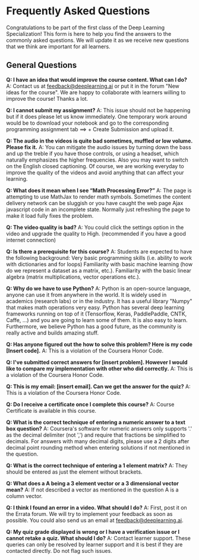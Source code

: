 # Frequently Asked Questions
Congratulations to be part of the first class of the Deep Learning Specialization! This form is here to help you find the answers to the commonly asked questions. We will update it as we receive new questions that we think are important for all learners.

## General Questions
**Q: I have an idea that would improve the course content. What can I do?** A: Contact us at feedback@deeplearning.ai or put it in the forum "New ideas for the course". We are happy to collaborate with learners willing to improve the course! Thanks a lot.

**Q: I cannot submit my assignment?** A: This issue should not be happening but if it does please let us know immediately. One temporary work around would be to download your notebook and go to the corresponding programming assignment tab ==> + Create Submission and upload it.

**Q: The audio in the videos is quite bad sometimes, muffled or low volume. Please fix it.** A: You can mitigate the audio issues by turning down the bass and up the treble if you have those controls, or using a headset, which naturally emphasizes the higher frequencies. Also you may want to switch on the English closed captioning. Of course, we are working everyday to improve the quality of the videos and avoid anything that can affect your learning.

**Q: What does it mean when I see “Math Processing Error?”** A: The page is attempting to use MathJax to render math symbols. Sometimes the content delivery network can be sluggish or you have caught the web page Ajax javascript code in an incomplete state. Normally just refreshing the page to make it load fully fixes the problem.

**Q: The video quality is bad?** A: You could click the settings option in the video and upgrade the quality to High. (recommended if you have a good internet connection)

**Q: Is there a prerequisite for this course?** A: Students are expected to have the following background:
Very basic programming skills (i.e. ability to work with dictionaries and for loops)
Familiarity with basic machine learning (how do we represent a dataset as a matrix, etc.).
Familiarity with the basic linear algebra (matrix multiplications, vector operations etc.).

**Q: Why do we have to use Python?** A: Python is an open-source language, anyone can use it from anywhere in the world. It is widely used in academics (research labs) or in the industry. It has a useful library "Numpy" that makes math operations very easy. Python has several deep learning frameworks running on top of it (Tensorflow, Keras, PaddlePaddle, CNTK, Caffe, ...) and you are going to learn some of them. It is also easy to learn. Furthermore, we believe Python has a good future, as the community is really active and builds amazing stuff.

**Q: Has anyone figured out the how to solve this problem? Here is my code [Insert code].** A: This is a violation of the Coursera Honor Code.

**Q: I've submitted correct answers for [insert problem]. However I would like to compare my implementation with other who did correctly.** A: This is a violation of the Coursera Honor Code.

**Q: This is my email: [insert email]. Can we get the answer for the quiz?** A: This is a violation of the Coursera Honor Code.

**Q: Do I receive a certificate once I complete this course?** A: Course Certificate is available in this course.

**Q: What is the correct technique of entering a numeric answer to a text box question?** A: Coursera's software for numeric answers only supports '.' as the decimal delimiter (not ',') and require that fractions be simplified to decimals. For answers with many decimal digits, please use a 2 digits after decimal point rounding method when entering solutions if not mentioned in the question.

**Q: What is the correct technique of entering a 1 element matrix?** A: They should be entered as just the element without brackets.

**Q: What does a A being a 3 element vector or a 3 dimensional vector mean?** A: If not described a vector as mentioned in the question A is a column vector.

**Q: I think I found an error in a video. What should I do?** A: First, post it on the Errata forum. We will try to implement your feedback as soon as possible. You could also send us an email at feedback@deeplearning.ai.

**Q: My quiz grade displayed is wrong or I have a verification issue or I cannot retake a quiz. What should I do?** A: Contact learner support. These queries can only be resolved by learner support and it is best if they are contacted directly. Do not flag such issues.

